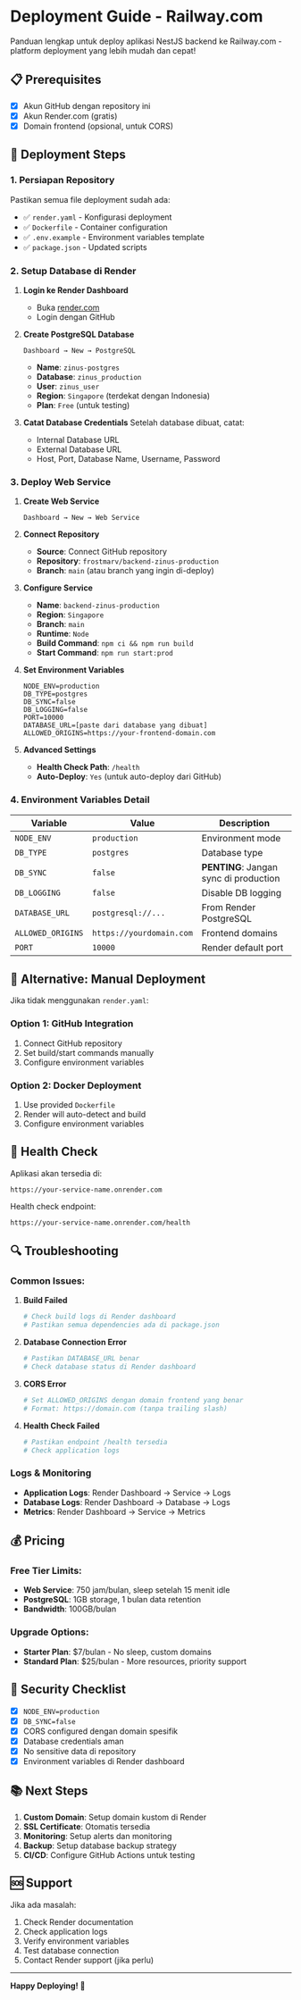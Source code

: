 # Deployment Guide - Railway.com

Panduan lengkap untuk deploy aplikasi NestJS backend ke Railway.com - platform deployment yang lebih mudah dan cepat!

## 📋 Prerequisites

- [x] Akun GitHub dengan repository ini
- [x] Akun Render.com (gratis)
- [x] Domain frontend (opsional, untuk CORS)

## 🚀 Deployment Steps

### 1. Persiapan Repository

Pastikan semua file deployment sudah ada:
- ✅ `render.yaml` - Konfigurasi deployment
- ✅ `Dockerfile` - Container configuration
- ✅ `.env.example` - Environment variables template
- ✅ `package.json` - Updated scripts

### 2. Setup Database di Render

1. **Login ke Render Dashboard**
   - Buka [render.com](https://render.com)
   - Login dengan GitHub

2. **Create PostgreSQL Database**
   ```
   Dashboard → New → PostgreSQL
   ```
   - **Name**: `zinus-postgres`
   - **Database**: `zinus_production`
   - **User**: `zinus_user`
   - **Region**: `Singapore` (terdekat dengan Indonesia)
   - **Plan**: `Free` (untuk testing)

3. **Catat Database Credentials**
   Setelah database dibuat, catat:
   - Internal Database URL
   - External Database URL
   - Host, Port, Database Name, Username, Password

### 3. Deploy Web Service

1. **Create Web Service**
   ```
   Dashboard → New → Web Service
   ```

2. **Connect Repository**
   - **Source**: Connect GitHub repository
   - **Repository**: `frostmarv/backend-zinus-production`
   - **Branch**: `main` (atau branch yang ingin di-deploy)

3. **Configure Service**
   - **Name**: `backend-zinus-production`
   - **Region**: `Singapore`
   - **Branch**: `main`
   - **Runtime**: `Node`
   - **Build Command**: `npm ci && npm run build`
   - **Start Command**: `npm run start:prod`

4. **Set Environment Variables**
   ```
   NODE_ENV=production
   DB_TYPE=postgres
   DB_SYNC=false
   DB_LOGGING=false
   PORT=10000
   DATABASE_URL=[paste dari database yang dibuat]
   ALLOWED_ORIGINS=https://your-frontend-domain.com
   ```

5. **Advanced Settings**
   - **Health Check Path**: `/health`
   - **Auto-Deploy**: `Yes` (untuk auto-deploy dari GitHub)

### 4. Environment Variables Detail

| Variable | Value | Description |
|----------|-------|-------------|
| `NODE_ENV` | `production` | Environment mode |
| `DB_TYPE` | `postgres` | Database type |
| `DB_SYNC` | `false` | **PENTING**: Jangan sync di production |
| `DB_LOGGING` | `false` | Disable DB logging |
| `DATABASE_URL` | `postgresql://...` | From Render PostgreSQL |
| `ALLOWED_ORIGINS` | `https://yourdomain.com` | Frontend domains |
| `PORT` | `10000` | Render default port |

## 🔧 Alternative: Manual Deployment

Jika tidak menggunakan `render.yaml`:

### Option 1: GitHub Integration
1. Connect GitHub repository
2. Set build/start commands manually
3. Configure environment variables

### Option 2: Docker Deployment
1. Use provided `Dockerfile`
2. Render will auto-detect and build
3. Configure environment variables

## 🏥 Health Check

Aplikasi akan tersedia di:
```
https://your-service-name.onrender.com
```

Health check endpoint:
```
https://your-service-name.onrender.com/health
```

## 🔍 Troubleshooting

### Common Issues:

1. **Build Failed**
   ```bash
   # Check build logs di Render dashboard
   # Pastikan semua dependencies ada di package.json
   ```

2. **Database Connection Error**
   ```bash
   # Pastikan DATABASE_URL benar
   # Check database status di Render dashboard
   ```

3. **CORS Error**
   ```bash
   # Set ALLOWED_ORIGINS dengan domain frontend yang benar
   # Format: https://domain.com (tanpa trailing slash)
   ```

4. **Health Check Failed**
   ```bash
   # Pastikan endpoint /health tersedia
   # Check application logs
   ```

### Logs & Monitoring

- **Application Logs**: Render Dashboard → Service → Logs
- **Database Logs**: Render Dashboard → Database → Logs
- **Metrics**: Render Dashboard → Service → Metrics

## 💰 Pricing

### Free Tier Limits:
- **Web Service**: 750 jam/bulan, sleep setelah 15 menit idle
- **PostgreSQL**: 1GB storage, 1 bulan data retention
- **Bandwidth**: 100GB/bulan

### Upgrade Options:
- **Starter Plan**: $7/bulan - No sleep, custom domains
- **Standard Plan**: $25/bulan - More resources, priority support

## 🔐 Security Checklist

- [x] `NODE_ENV=production`
- [x] `DB_SYNC=false`
- [x] CORS configured dengan domain spesifik
- [x] Database credentials aman
- [x] No sensitive data di repository
- [x] Environment variables di Render dashboard

## 📚 Next Steps

1. **Custom Domain**: Setup domain kustom di Render
2. **SSL Certificate**: Otomatis tersedia
3. **Monitoring**: Setup alerts dan monitoring
4. **Backup**: Setup database backup strategy
5. **CI/CD**: Configure GitHub Actions untuk testing

## 🆘 Support

Jika ada masalah:
1. Check Render documentation
2. Check application logs
3. Verify environment variables
4. Test database connection
5. Contact Render support (jika perlu)

---

**Happy Deploying! 🚀**